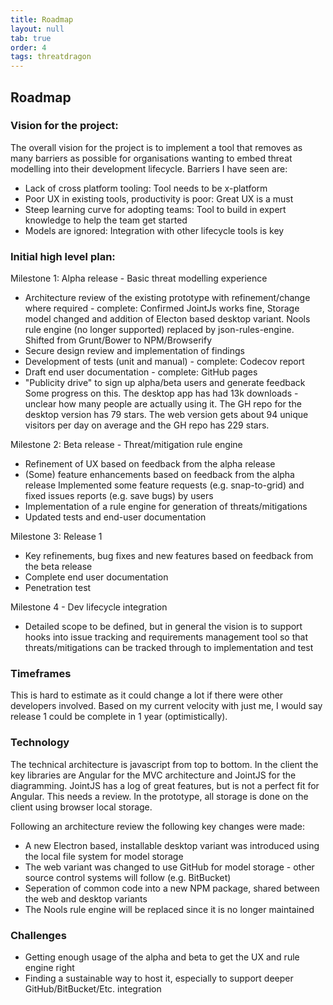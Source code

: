 ```yaml
---
title: Roadmap
layout: null
tab: true
order: 4
tags: threatdragon
---
```


## Roadmap
### Vision for the project:

The overall vision for the project is to implement a tool that removes as many barriers as possible for
organisations wanting to embed threat modelling into their development lifecycle. Barriers I have seen are:
* Lack of cross platform tooling: Tool needs to be x-platform
* Poor UX in existing tools, productivity is poor: Great UX is a must
* Steep learning curve for adopting teams: Tool to build in expert knowledge to help the team get started
* Models are ignored: Integration with other lifecycle tools is key

### Initial high level plan:

Milestone 1: Alpha release - Basic threat modelling experience
* Architecture review of the existing prototype with refinement/change where required - complete: Confirmed JointJs works fine, Storage model changed and addition of Electon based desktop variant. Nools rule engine (no longer supported) replaced by json-rules-engine. Shifted from Grunt/Bower to NPM/Browserify
* Secure design review and implementation of findings
* Development of tests (unit and manual) - complete: Codecov report
* Draft end user documentation - complete: GitHub pages
* "Publicity drive" to sign up alpha/beta users and generate feedback
Some progress on this. The desktop app has had 13k downloads - unclear how many people are actually using it.
The GH repo for the desktop version has 79 stars. The web version gets about 94 unique visitors per day on average
and the GH repo has 229 stars.

Milestone 2: Beta release - Threat/mitigation rule engine
* Refinement of UX based on feedback from the alpha release
* (Some) feature enhancements based on feedback from the alpha release
Implemented some feature requests (e.g. snap-to-grid) and fixed issues reports (e.g. save bugs) by users
* Implementation of a rule engine for generation of threats/mitigations
* Updated tests and end-user documentation

Milestone 3: Release 1
* Key refinements, bug fixes and new features based on feedback from the beta release
* Complete end user documentation
* Penetration test

Milestone 4 - Dev lifecycle integration
* Detailed scope to be defined, but in general the vision is to support hooks into issue tracking and requirements management tool so that threats/mitigations can be tracked through to implementation and test

### Timeframes
This is hard to estimate as it could change a lot if there were other developers involved. Based on my current velocity with just me, I would say release 1 could be complete in 1 year (optimistically).

### Technology
The technical architecture is javascript from top to bottom. In the client the key libraries are Angular for the MVC architecture and JointJS for the diagramming. JointJS has a log of great features, but is not a perfect fit for Angular. This needs a review. In the prototype, all storage is done on the client using browser local storage.

Following an architecture review the following key changes were made:

* A new Electron based, installable desktop variant was introduced using the local file system for model storage
* The web variant was changed to use GitHub for model storage - other source control systems will follow (e.g. BitBucket)
* Seperation of common code into a new NPM package, shared between the web and desktop variants
* The Nools rule engine will be replaced since it is no longer maintained

### Challenges
* Getting enough usage of the alpha and beta to get the UX and rule engine right
* Finding a sustainable way to host it, especially to support deeper GitHub/BitBucket/Etc. integration
